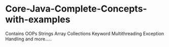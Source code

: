 # Core-Java-Complete-Concepts-with-examples
Contains OOPs Strings Array Collections Keyword Multithreading Exception Handling and  more.....
